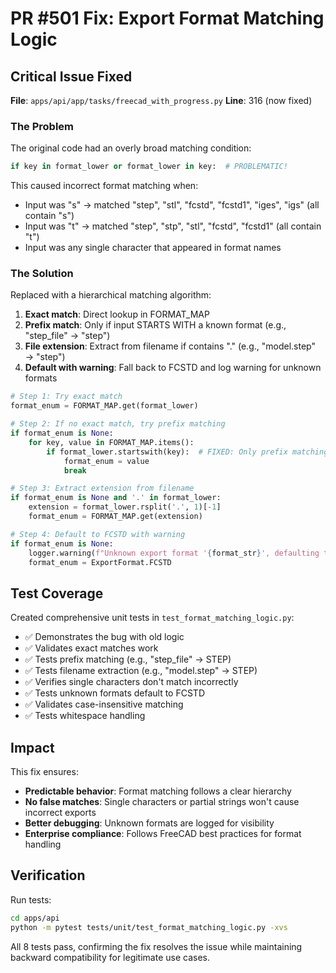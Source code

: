# PR #501 Fix: Export Format Matching Logic

## Critical Issue Fixed

**File**: `apps/api/app/tasks/freecad_with_progress.py`
**Line**: 316 (now fixed)

### The Problem

The original code had an overly broad matching condition:
```python
if key in format_lower or format_lower in key:  # PROBLEMATIC!
```

This caused incorrect format matching when:
- Input was "s" → matched "step", "stl", "fcstd", "fcstd1", "iges", "igs" (all contain "s")
- Input was "t" → matched "step", "stp", "stl", "fcstd", "fcstd1" (all contain "t")
- Input was any single character that appeared in format names

### The Solution

Replaced with a hierarchical matching algorithm:

1. **Exact match**: Direct lookup in FORMAT_MAP
2. **Prefix match**: Only if input STARTS WITH a known format (e.g., "step_file" → "step")
3. **File extension**: Extract from filename if contains "." (e.g., "model.step" → "step")
4. **Default with warning**: Fall back to FCSTD and log warning for unknown formats

```python
# Step 1: Try exact match
format_enum = FORMAT_MAP.get(format_lower)

# Step 2: If no exact match, try prefix matching
if format_enum is None:
    for key, value in FORMAT_MAP.items():
        if format_lower.startswith(key):  # FIXED: Only prefix matching
            format_enum = value
            break

# Step 3: Extract extension from filename
if format_enum is None and '.' in format_lower:
    extension = format_lower.rsplit('.', 1)[-1]
    format_enum = FORMAT_MAP.get(extension)

# Step 4: Default to FCSTD with warning
if format_enum is None:
    logger.warning(f"Unknown export format '{format_str}', defaulting to FCSTD")
    format_enum = ExportFormat.FCSTD
```

## Test Coverage

Created comprehensive unit tests in `test_format_matching_logic.py`:

- ✅ Demonstrates the bug with old logic
- ✅ Validates exact matches work
- ✅ Tests prefix matching (e.g., "step_file" → STEP)
- ✅ Tests filename extraction (e.g., "model.step" → STEP)
- ✅ Verifies single characters don't match incorrectly
- ✅ Tests unknown formats default to FCSTD
- ✅ Validates case-insensitive matching
- ✅ Tests whitespace handling

## Impact

This fix ensures:
- **Predictable behavior**: Format matching follows a clear hierarchy
- **No false matches**: Single characters or partial strings won't cause incorrect exports
- **Better debugging**: Unknown formats are logged for visibility
- **Enterprise compliance**: Follows FreeCAD best practices for format handling

## Verification

Run tests:
```bash
cd apps/api
python -m pytest tests/unit/test_format_matching_logic.py -xvs
```

All 8 tests pass, confirming the fix resolves the issue while maintaining backward compatibility for legitimate use cases.